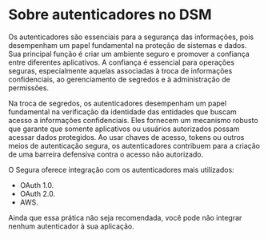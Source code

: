 # Sobre autenticadores no DSM

Os autenticadores são essenciais para a segurança das informações, pois desempenham um papel fundamental na proteção de sistemas e dados. Sua principal função é criar um ambiente seguro e promover a confiança entre diferentes aplicativos. A confiança é essencial para operações seguras, especialmente aquelas associadas à troca de informações confidenciais, ao gerenciamento de segredos e à administração de permissões.

Na troca de segredos, os autenticadores desempenham um papel fundamental na verificação da identidade das entidades que buscam acesso a informações confidenciais. Eles fornecem um mecanismo robusto que garante que somente aplicativos ou usuários autorizados possam acessar dados protegidos. Ao usar chaves de acesso, tokens ou outros meios de autenticação segura, os autenticadores contribuem para a criação de uma barreira defensiva contra o acesso não autorizado.

O Segura oferece integração com os autenticadores mais utilizados:

* OAuth 1.0.
* OAuth 2.0.
* AWS.

Ainda que essa prática não seja recomendada, você pode não integrar nenhum autenticador à sua aplicação.